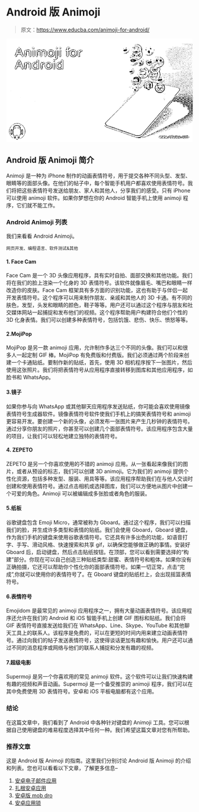 # Android 版 Animoji

> 原文：<https://www.educba.com/animoji-for-android/>

![Animoji for Android](img/23b35f4205c6d9d1c0ee244426a8b209.png)



## Android 版 Animoji 简介

Animoji 是一种为 iPhone 制作的动画表情符号，用于提交各种不同头型、发型、眼睛等的面部头像。在他们的帖子中，每个智能手机用户都喜欢使用表情符号。我们将把这些表情符号发送给朋友、家人和其他人，分享我们的感受。只有 iPhone 可以使用 animoji 软件。如果你梦想在你的 Android 智能手机上使用 animoji 程序，它们就不能工作。

### Android Animoji 列表

我们来看看 Android Animoji。

<small>网页开发、编程语言、软件测试&其他</small>

#### 1\. Face Cam

Face Cam 是一个 3D 头像应用程序，具有实时自拍、面部交换和其他功能。我们将在我们的脸上渲染一个化身的 3D 表情符号。该软件就像眉毛、嘴巴和眼睛一样改造你的皮肤。Face Cam 框架具有多方面的识别功能，这也有助于与伴侣一起开发表情符号。这个程序可以用来制作朋友、亲戚和其他人的 3D 卡通。有不同的肤色，发型，头发和眼睛的颜色，鞋子等等。用户还可以通过这个程序与朋友和社交媒体网站一起捕捉和发布他们的视频。这个程序帮助用户构建符合他们个性的 3D 化身表情。我们可以创建多种表情符号，包括饥饿、悲伤、快乐、愤怒等等。

#### 2.MojiPop

MojiPop 是另一款 animoji 应用，允许制作多达三个不同的头像。我们可以和很多人一起定制 GIF 棒。MojiPop 有免费版和付费版。我们必须通过两个阶段来创建一个卡通贴纸。要制作新的贴纸，首先，使用 3D 相机程序按下一张图片，然后使用这张照片。我们将把表情符号从应用程序直接转移到图库和其他应用程序，如脸书和 WhatsApp。

#### 3.镜子

如果你参与向 WhatsApp 或其他聊天应用程序发送贴纸，你可能会喜欢使用镜像表情符号生成器软件。镜像表情符号软件使我们手机上的搞笑表情符号和 animoji 更容易开发。要创建一个新的头像，必须发布一张图片来产生几秒钟的表情符号。通过分享你朋友的照片，你甚至可以创建几个面部表情符号。该应用程序包含大量的项目，让我们可以轻松地建立独特的表情符号。

#### 4\. ZEPETO

ZEPETO 是另一个你喜欢使用的不错的 animoji 应用。从一张看起来像我们的图片，或者从预设的标志，我们可以创建 3D animoji。它为我们的 animoji 提供个性化资源，包括多种发型、服装、用具等等。该应用程序帮助我们在与他人交谈时创建和使用表情符号。通过点击相机或选择图库，我们可以方便地从图片中创建一个可爱的角色。Animoji 可以被编辑成多张脸或者角色的服装。

#### 5.纸板

谷歌键盘包含 Emoji Micro，通常被称为 Gboard。通过这个程序，我们可以扫描我们的脸，并生成许多类型和表情的贴纸。我们会使用 Gboard，Gboard 键盘，作为我们手机的键盘来使用谷歌表情符号。它还具有许多出色的功能，如语音打字、手写、滑动风格、快速搜索和共享 gif，以确保您能够做正确的事情。安装好 Gboard 后，启动键盘，然后点击贴纸按钮。在顶部，您可以看到需要选择的“构建”部分。你现在可以自己创造三种贴纸类型:甜蜜、表情符号和粗体。如果你没有正确拍摄，它还可以帮助你个性化你的面部表情符号。如果一切正常，点击“完成”,你就可以使用你的表情符号了。在 Gboard 键盘的贴纸栏上，会出现摇篮表情符号。

#### 6.表情符号

Emojidom 是最常见的 animoji 应用程序之一，拥有大量动画表情符号。该应用程序还允许在我们的 Android 和 iOS 智能手机上创建 GIF 图标和贴纸。我们会将 GIF 表情符号直接发送给我们在 WhatsApp、Line、Skype、YouTube 和其他聊天工具上的联系人。该程序是免费的，可以在更短的时间内用来建立动画表情符号。通过向我们的帖子发送表情符号，这使得谈话更加有趣和愉快。用户还可以通过不同的消息程序或网络与他们的联系人捕捉和分发有趣的视频。

#### 7.超级电影

Supermoji 是另一个你喜欢用的常见 animoji 软件。这个软件可以让我们快速构建有趣的视频和声音动画。Supermoji 是一个备受推崇的 animoji 程序，我们可以在其中免费使用 3D 表情符号。安卓和 iOS 平板电脑都有这个应用。

### 结论

在这篇文章中，我们看到了 Android 中各种针对键盘的 Animoji 工具。您可以根据自己使用键盘的难易程度选择其中任何一种。我们希望这篇文章对您有所帮助。

### 推荐文章

这是 Android 版 Animoji 的指南。这里我们分别讨论 Android 版 Animoji 的介绍和列表。您也可以看看以下文章，了解更多信息–

1.  [安卓电子邮件应用](https://www.educba.com/email-apps-for-android/)
2.  [扎根安卓应用](https://www.educba.com/rooting-android-apps/)
3.  [安卓版 mob dro](https://www.educba.com/mobdro-for-android/)
4.  [安卓应用锁](https://www.educba.com/android-app-locker/)





